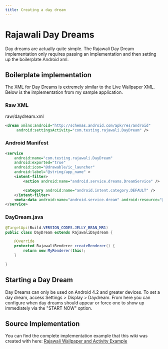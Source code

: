 ```yaml
---
title: Creating a day dream
---
```

# Rajawali Day Dreams
Day dreams are actually quite simple. The Rajawali Day Dream implementation only requires passing an implementation and then setting up the boilerplate Android xml.

## Boilerplate implementation
The XML for Day Dreams is extremely similar to the Live Wallpaper XML. Below is the implementation from my sample application.

### Raw XML
raw/daydream.xml
```xml
<dream xmlns:android="http://schemas.android.com/apk/res/android"
     android:settingsActivity="com.testing.rajawali.DayDream" />
```

### Android Manifest
```xml
<service
    android:name="com.testing.rajawali.DayDream"
    android:exported="true"
    android:icon="@drawable/ic_launcher"
    android:label="@string/app_name" >
    <intent-filter>
        <action android:name="android.service.dreams.DreamService" />

        <category android:name="android.intent.category.DEFAULT" />
    </intent-filter>
    <meta-data android:name="android.service.dream" android:resource="@xml/daydream"/>
</service>
```

### DayDream.java
```java
@TargetApi(Build.VERSION_CODES.JELLY_BEAN_MR1)
public class DayDream extends RajawaliDaydream {

	@Override
	protected RajawaliRenderer createRenderer() {
		return new MyRenderer(this);
	}

}
```

## Starting a Day Dream
Day Dreams can only be used on Android 4.2 and greater devices. To set a day dream, access Settings > Display > Daydream. From here you can configure when day dreams should appear or force one to show up immediately via the "START NOW" option.

## Source Implementation
You can find the complete implementation example that this wiki was created with here:
[Rajawali Wallpaper and Activity Example](https://github.com/ToxicBakery/Rajawali-Wallpaper-And-Activity-Example)